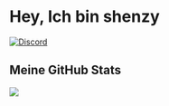 # Hey, Ich bin shenzy
[![Discord](https://img.shields.io/discord/1220469581076758638?style=for-the-badge&logo=discord&logoColor=white&label=Discord&color=blue)](https://discord.gg/XeZNTtuVYN)

## Meine GitHub Stats
![](https://github-readme-stats.vercel.app/api?username=Shenzybot&show_icons=true&theme=dracula)
